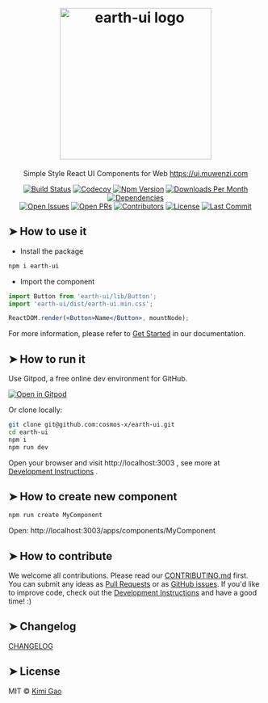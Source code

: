 <h1 align="center">
    <br>
    <img width="300" src="https://user-images.githubusercontent.com/12554487/50267761-49539a80-0463-11e9-805d-af44524abf47.png" alt="earth-ui logo">
    <br>
</h1>

<p align="center">
  Simple Style React UI Components for Web 
    <a href="https://ui.muwenzi.com">
      https://ui.muwenzi.com
    </a>
</p>

<div align="center">

[![Build Status][travis-image]][travis-url]
[![Codecov][codecov-image]][codecov-url]
[![Npm Version][npm-version-image]][npm-version-url]
[![Downloads Per Month][npm-downloads-image]][npm-downloads-url]
[![Dependencies][dependencies-image]][dependencies-url]  
[![Open Issues][open-issues-image]][open-issues-url]
[![Open PRs][open-prs-image]][open-prs-url]
[![Contributors][contributors-image]][contributors-url]
[![License][license-image]][license-url]
[![Last Commit][last-commit-image]][last-commit-url]

</div>

## ➤ How to use it

- Install the package

```bash
npm i earth-ui
```

- Import the component

```jsx
import Button from 'earth-ui/lib/Button';
import 'earth-ui/dist/earth-ui.min.css';

ReactDOM.render(<Button>Name</Button>, mountNode);
```

For more information, please refer to [Get Started](https://ui.muwenzi.com/apps/start/usage) in our documentation.

## ➤ How to run it

Use Gitpod, a free online dev environment for GitHub.

[![Open in Gitpod][gitpod-image]][gitpod-image]

Or clone locally:

```bash
git clone git@github.com:cosmos-x/earth-ui.git
cd earth-ui
npm i
npm run dev
```

Open your browser and visit http://localhost:3003 , see more at [Development Instructions][dev-instructions-url] .

## ➤ How to create new component

```bash
npm run create MyComponent
```
Open: http://localhost:3003/apps/components/MyComponent

## ➤ How to contribute

We welcome all contributions. Please read our [CONTRIBUTING.md][contributing-url] first. You can submit any ideas as [Pull Requests][open-prs-url] or as [GitHub issues][open-issues-url]. If you'd like to improve code, check out the [Development Instructions][dev-instructions-url] and have a good time! :)

## ➤ Changelog

[CHANGELOG][changelog-url]

## ➤ License

MIT © [Kimi Gao](https://github.com/muwenzi)

[travis-image]: https://badgen.net/travis/cosmos-x/earth-ui
[codecov-image]: https://codecov.io/gh/cosmos-x/earth-ui/branch/master/graph/badge.svg
[npm-version-image]: https://badgen.net/npm/v/earth-ui?icon=npm
[npm-downloads-image]: https://badgen.net/npm/dm/earth-ui
[dependencies-image]: https://badgen.net/david/dep/cosmos-x/earth-ui
[open-issues-image]: https://badgen.net/github/open-issues/cosmos-x/earth-ui
[open-prs-image]: https://badgen.net/github/open-prs/cosmos-x/earth-ui
[last-commit-image]: https://badgen.net/github/last-commit/cosmos-x/earth-ui
[contributors-image]: https://badgen.net/github/contributors/cosmos-x/earth-ui
[license-image]: https://badgen.net/npm/license/earth-ui
[gitpod-image]: https://gitpod.io/button/open-in-gitpod.svg

[travis-url]: https://travis-ci.org/cosmos-x/earth-ui
[codecov-url]: https://codecov.io/gh/cosmos-x/earth-ui
[npm-version-url]: https://www.npmjs.com/package/earth-ui
[npm-downloads-url]: https://www.npmjs.com/package/earth-ui
[dependencies-url]: https://david-dm.org/cosmos-x/earth-ui
[open-issues-url]: https://github.com/cosmos-x/earth-ui/issues
[open-prs-url]: https://github.com/cosmos-x/earth-ui/pulls
[last-commit-url]: https://github.com/cosmos-x/earth-ui/commits/master
[contributors-url]: https://github.com/cosmos-x/earth-ui/graphs/contributors
[license-url]: https://github.com/cosmos-x/earth-ui/blob/master/LICENSE
[gitpod-url]: https://gitpod.io/#https://github.com/cosmos-x/earth-ui
[dev-instructions-url]: https://github.com/cosmos-x/earth-ui/wiki/Local-development
[changelog-url]: https://ui.muwenzi.com/changelog
[contributing-url]: https://github.com/cosmos-x/earth-ui/blob/master/.github/CONTRIBUTING.md
